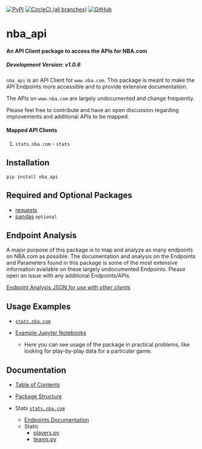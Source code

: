 [![PyPI](https://img.shields.io/pypi/v/nba_api.svg?longCache=true&style=for-the-badge)](https://pypi.python.org/pypi/nba_api)
[![CircleCI (all branches)](https://img.shields.io/circleci/project/github/swar/nba_api.svg?style=for-the-badge)](https://circleci.com/gh/swar/nba_api) 
[![GitHub](https://img.shields.io/github/license/swar/nba_api.svg?style=for-the-badge)](https://pypi.python.org/pypi/nba_api)

# nba_api

#### An API Client package to access the APIs for NBA.com

##### Development Version: v1.0.6

`nba_api` is an API Client for `www.nba.com`. This package is meant to make the API Endpoints more accessible and to provide extensive documentation.

The APIs on `www.nba.com` are largely undocumented and change frequently.

Please feel free to contribute and have an open discussion regarding improvements and additional APIs to be mapped.

#### Mapped API Clients

1. `stats.nba.com` - `stats`


## Installation
```commandline
pip install nba_api
```

## Required and Optional Packages

- [requests](http://www.python-requests.org/en/latest/)
- [pandas](https://pandas.pydata.org/) `optional`


## Endpoint Analysis
A major purpose of this package is to map and analyze as many endpoints on NBA.com as possible. The documentation and analysis on the Endpoints and Parameters found in this package is some of the most extensive information available on these largely undocumented Endpoints. Please open an issue with any additional Endpoints/APIs. 

[Endpoint Analysis JSON _for use with other clients_](https://github.com/swar/nba_api/tree/master/analysis_archive/stats)

## Usage Examples
- [`stats.nba.com`](https://github.com/swar/nba_api/tree/master/docs/nba_api/stats/examples.md)

- [Example Jupyter Notebooks](docs/examples)
    - Here you can see usage of the package in practical problems, like looking for play-by-play data for a particular game.

## Documentation

- [Table of Contents](https://github.com/swar/nba_api/tree/master/docs/table_of_contents.md)

- [Package Structure](https://github.com/swar/nba_api/tree/master/docs/package_structure.md)

- Stats [`stats.nba.com`](https://github.com/swar/nba_api/tree/master/docs/nba_api/stats/endpoints)
    - [Endpoints Documentation](https://github.com/swar/nba_api/tree/master/docs/nba_api/stats/endpoints)
    - Static
        - [players.py](https://github.com/swar/nba_api/tree/master/docs/nba_api/stats/static/players.md)
        - [teams.py](https://github.com/swar/nba_api/tree/master/docs/nba_api/stats/static/teams.md)
